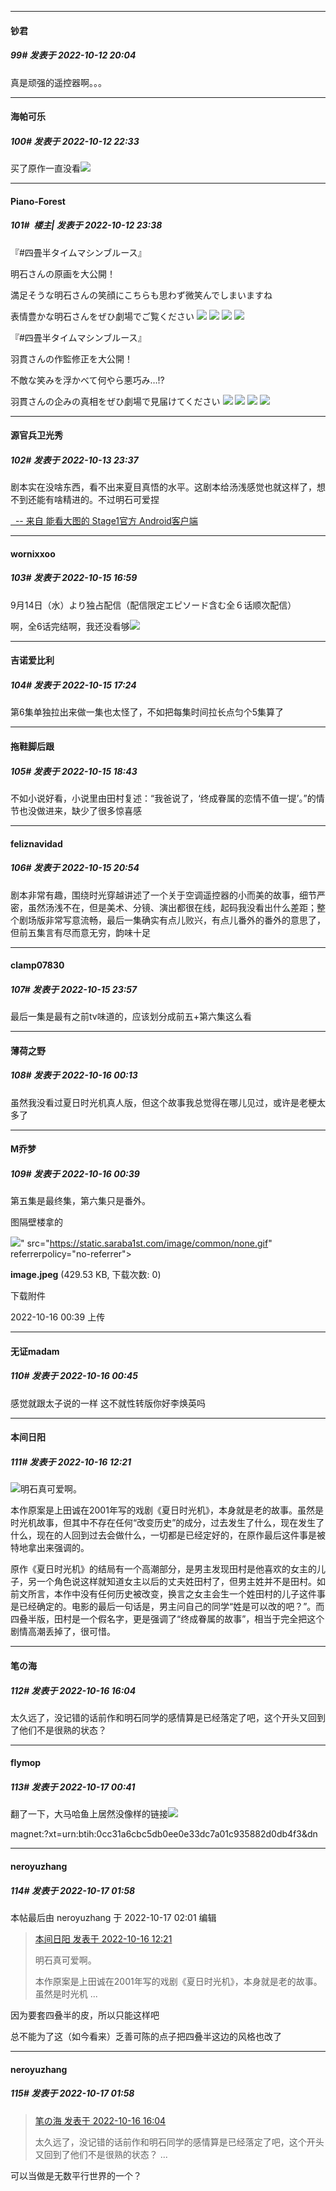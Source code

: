 

*****

####  钞君  
##### 99#       发表于 2022-10-12 20:04

真是顽强的遥控器啊。。。



*****

####  海帕可乐  
##### 100#       发表于 2022-10-12 22:33

买了原作一直没看<img src="https://static.saraba1st.com/image/smiley/face2017/186.png" referrerpolicy="no-referrer">



*****

####  Piano-Forest  
##### 101#         楼主| 发表于 2022-10-12 23:38

『#四畳半タイムマシンブルース』

明石さんの原画を大公開！

満足そうな明石さんの笑顔にこちらも思わず微笑んでしまいますね

表情豊かな明石さんをぜひ劇場でご覧ください
<img src="https://p.sda1.dev/7/60677f83d1a6528386fa21d17a07d4ca/20221012_233642.jpg" referrerpolicy="no-referrer">
<img src="https://p.sda1.dev/7/a9ec8a5e2d60ec42c2e01081853c3f21/20221012_233644.jpg" referrerpolicy="no-referrer">
<img src="https://p.sda1.dev/7/84de9c52515bc8e1537912f2bc5b5172/20221012_233645.jpg" referrerpolicy="no-referrer">
<img src="https://p.sda1.dev/7/6546771195bf9c9f20452cb7a0ccd2c0/20221012_233646.jpg" referrerpolicy="no-referrer">

『#四畳半タイムマシンブルース』

羽貫さんの作監修正を大公開！

不敵な笑みを浮かべて何やら悪巧み…⁉️

羽貫さんの企みの真相をぜひ劇場で見届けてください
<img src="https://p.sda1.dev/7/cb544ceef266fd79a6b5ff68d304cb69/20221012_233650.jpg" referrerpolicy="no-referrer">
<img src="https://p.sda1.dev/7/3fd10f03abaed9c4980e9e0c07005e39/20221012_233651.jpg" referrerpolicy="no-referrer">
<img src="https://p.sda1.dev/7/7aa7edf28610fdb8f4d863bfd7756b79/20221012_233652.jpg" referrerpolicy="no-referrer">
<img src="https://p.sda1.dev/7/23f9eb6fb80b928d36d8f503595156bc/20221012_233653.jpg" referrerpolicy="no-referrer">



*****

####  源官兵卫光秀  
##### 102#       发表于 2022-10-13 23:37

剧本实在没啥东西，看不出来夏目真悟的水平。这剧本给汤浅感觉也就这样了，想不到还能有啥精进的。不过明石可爱捏

[  -- 来自 能看大图的 Stage1官方 Android客户端](https://www.coolapk.com/apk/140634)



*****

####  wornixxoo  
##### 103#       发表于 2022-10-15 16:59

9月14日（水）より独占配信（配信限定エピソード含む全６话顺次配信）

啊，全6话完结啊，我还没看够<img src="https://static.saraba1st.com/image/smiley/face2017/138.png" referrerpolicy="no-referrer">



*****

####  吉诺爱比利  
##### 104#       发表于 2022-10-15 17:24

第6集单独拉出来做一集也太怪了，不如把每集时间拉长点匀个5集算了



*****

####  拖鞋脚后跟  
##### 105#       发表于 2022-10-15 18:43

不如小说好看，小说里由田村复述：“我爸说了，‘终成眷属的恋情不值一提’。”的情节也没做进来，缺少了很多惊喜感



*****

####  feliznavidad  
##### 106#       发表于 2022-10-15 20:54

剧本非常有趣，围绕时光穿越讲述了一个关于空调遥控器的小而美的故事，细节严密，虽然汤浅不在，但是美术、分镜、演出都很在线，起码我没看出什么差距；整个剧场版非常写意流畅，最后一集确实有点儿败兴，有点儿番外的番外的意思了，但前五集言有尽而意无穷，韵味十足



*****

####  clamp07830  
##### 107#       发表于 2022-10-15 23:57

最后一集是最有之前tv味道的，应该划分成前五+第六集这么看



*****

####  薄荷之野  
##### 108#       发表于 2022-10-16 00:13

虽然我没看过夏日时光机真人版，但这个故事我总觉得在哪儿见过，或许是老梗太多了



*****

####  M乔梦  
##### 109#       发表于 2022-10-16 00:39

第五集是最终集，第六集只是番外。

图隔壁楼拿的

<img src="https://img.saraba1st.com/forum/202210/16/003944wgxhd9zxwh8g69d6.jpeg" referrerpolicy="no-referrer">" src="https://static.saraba1st.com/image/common/none.gif" referrerpolicy="no-referrer">

<strong>image.jpeg</strong> (429.53 KB, 下载次数: 0)

下载附件

2022-10-16 00:39 上传



*****

####  无证madam  
##### 110#       发表于 2022-10-16 00:45

感觉就跟太子说的一样 这不就性转版你好李焕英吗



*****

####  本间日阳  
##### 111#       发表于 2022-10-16 12:21

<img src="https://static.saraba1st.com/image/smiley/face2017/009.gif" referrerpolicy="no-referrer">明石真可爱啊。

本作原案是上田诚在2001年写的戏剧《夏日时光机》，本身就是老的故事。虽然是时光机故事，但其中不存在任何“改变历史”的成分，过去发生了什么，现在发生了什么，现在的人回到过去会做什么，一切都是已经定好的，在原作最后这件事是被特地拿出来强调的。

原作《夏日时光机》的结局有一个高潮部分，是男主发现田村是他喜欢的女主的儿子，另一个角色说这样就知道女主以后的丈夫姓田村了，但男主姓并不是田村。如前文所言，本作中没有任何历史被改变，换言之女主会生一个姓田村的儿子这件事是已经确定的。电影的最后一句话是，男主问自己的同学“姓是可以改的吧？”。而四叠半版，田村是一个假名字，更是强调了“终成眷属的故事”，相当于完全把这个剧情高潮丢掉了，很可惜。



*****

####  笔の海  
##### 112#       发表于 2022-10-16 16:04

太久远了，没记错的话前作和明石同学的感情算是已经落定了吧，这个开头又回到了他们不是很熟的状态？



*****

####  flymop  
##### 113#       发表于 2022-10-17 00:41

翻了一下，大马哈鱼上居然没像样的链接<img src="https://static.saraba1st.com/image/smiley/face2017/125.png" referrerpolicy="no-referrer">

magnet:?xt=urn:btih:0cc31a6cbc5db0ee0e33dc7a01c935882d0db4f3&amp;dn



*****

####  neroyuzhang  
##### 114#       发表于 2022-10-17 01:58

 本帖最后由 neroyuzhang 于 2022-10-17 02:01 编辑 
<blockquote><a href="httphttps://bbs.saraba1st.com/2b/forum.php?mod=redirect&amp;goto=findpost&amp;pid=57934805&amp;ptid=2020359" target="_blank">本间日阳 发表于 2022-10-16 12:21</a>

明石真可爱啊。

本作原案是上田诚在2001年写的戏剧《夏日时光机》，本身就是老的故事。虽然是时光机 ...</blockquote>
因为要套四叠半的皮，所以只能这样吧

总不能为了这（如今看来）乏善可陈的点子把四叠半这边的风格也改了

*****

####  neroyuzhang  
##### 115#       发表于 2022-10-17 01:58

<blockquote><a href="httphttps://bbs.saraba1st.com/2b/forum.php?mod=redirect&amp;goto=findpost&amp;pid=57937970&amp;ptid=2020359" target="_blank">笔の海 发表于 2022-10-16 16:04</a>

太久远了，没记错的话前作和明石同学的感情算是已经落定了吧，这个开头又回到了他们不是很熟的状态？ ...</blockquote>
可以当做是无数平行世界的一个？

